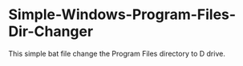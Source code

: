 # Simple-Windows-Program-Files-Dir-Changer
This simple bat file change the Program Files directory to D drive.
